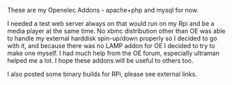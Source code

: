 These are my Openelec Addons - apache+php and mysql for now.

I needed a test web server always on that would run on my Rpi and be a media player at the same time. No xbmc distribution other than OE was able to handle my external harddisk spin-up/down properly so I decided to go with it, and because there was no LAMP addon for OE I decided to try to make one myself. I had much help from the OE forum, especially ultraman helped me a lot. I hope these addons will be useful to others too.

I also posted some binary builds for RPi, please see external links.